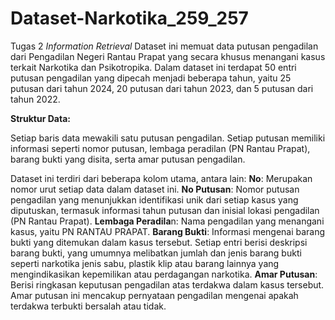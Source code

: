 # Dataset-Narkotika_259_257
Tugas 2 _Information Retrieval_
Dataset ini memuat data putusan pengadilan dari Pengadilan Negeri Rantau Prapat yang secara khusus menangani kasus terkait Narkotika dan Psikotropika. Dalam dataset ini terdapat 50 entri putusan pengadilan yang dipecah menjadi beberapa tahun, yaitu 25 putusan dari tahun 2024, 20 putusan dari tahun 2023, dan 5 putusan dari tahun 2022.


**Struktur Data:**

Setiap baris data mewakili satu putusan pengadilan. Setiap putusan memiliki informasi seperti nomor putusan, lembaga peradilan (PN Rantau Prapat), 
barang bukti yang disita, serta amar putusan pengadilan.

Dataset ini terdiri dari beberapa kolom utama, antara lain:
**No**: Merupakan nomor urut setiap data dalam dataset ini.
**No Putusan**: Nomor putusan pengadilan yang menunjukkan identifikasi unik dari setiap kasus yang diputuskan, 
termasuk informasi tahun putusan dan inisial lokasi pengadilan (PN Rantau Prapat).
**Lembaga Peradila**n: Nama pengadilan yang menangani kasus, yaitu PN RANTAU PRAPAT.
**Barang Bukti**: Informasi mengenai barang bukti yang ditemukan dalam kasus tersebut. Setiap entri berisi deskripsi barang bukti, yang umumnya melibatkan 
jumlah dan jenis barang bukti seperti narkotika jenis sabu, plastik klip atau barang lainnya yang mengindikasikan kepemilikan atau perdagangan narkotika.
**Amar Putusan**: Berisi ringkasan keputusan pengadilan atas terdakwa dalam kasus tersebut. Amar putusan ini mencakup pernyataan pengadilan mengenai apakah 
terdakwa terbukti bersalah atau tidak.

